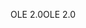 <span data-ttu-id="5db58-101">OLE 2.0</span><span class="sxs-lookup"><span data-stu-id="5db58-101">OLE 2.0</span></span>